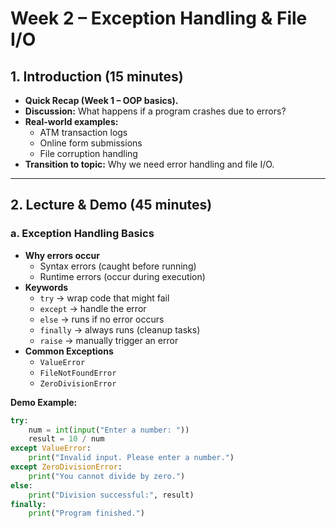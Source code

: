 # Week 2 – Exception Handling & File I/O

## 1. Introduction (15 minutes)
- **Quick Recap (Week 1 – OOP basics).**
- **Discussion:** What happens if a program crashes due to errors?
- **Real-world examples:**
  - ATM transaction logs  
  - Online form submissions  
  - File corruption handling
- **Transition to topic:** Why we need error handling and file I/O.

---

## 2. Lecture & Demo (45 minutes)

### a. Exception Handling Basics
- **Why errors occur**
  - Syntax errors (caught before running)
  - Runtime errors (occur during execution)
- **Keywords**
  - `try` → wrap code that might fail
  - `except` → handle the error
  - `else` → runs if no error occurs
  - `finally` → always runs (cleanup tasks)
  - `raise` → manually trigger an error
- **Common Exceptions**
  - `ValueError`
  - `FileNotFoundError`
  - `ZeroDivisionError`

**Demo Example:**
```python
try:
    num = int(input("Enter a number: "))
    result = 10 / num
except ValueError:
    print("Invalid input. Please enter a number.")
except ZeroDivisionError:
    print("You cannot divide by zero.")
else:
    print("Division successful:", result)
finally:
    print("Program finished.")
